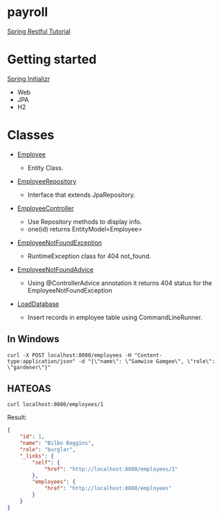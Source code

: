 # payroll
[Spring Restful Tutorial](https://spring.io/guides/tutorials/rest/)

# Getting started
[Spring Initializr](https://start.spring.io/)
- Web
- JPA
- H2

# Classes
- [Employee](src/main/java/com/example/payroll/Employee.java)
    - Entity Class.
  
- [EmployeeRepository](src/main/java/com/example/payroll/EmployeeRepository.java)
    - Interface that extends JpaRepository.
  
- [EmployeeController](src/main/java/com/example/payroll/EmployeeController.java)
    - Use Repository methods to display info.
    - one(id) returns EntityModel&lt;Employee&gt;
    
- [EmployeeNotFoundException](src/main/java/com/example/payroll/EmployeeNotFoundException.java)
    - RuntimeException class for 404 not_found.

- [EmployeeNotFoundAdvice](src/main/java/com/example/payroll/EmployeeNotFoundAdvice.java)
    - Using @ControllerAdvice annotation it returns 404 status for the EmployeeNotFoundException
        
- [LoadDatabase](src/main/java/com/example/payroll/LoadDatabase.java)
    - Insert records in employee table using CommandLineRunner.
    
## In Windows
```console
curl -X POST localhost:8080/employees -H "Content-type:application/json" -d "{\"name\": \"Samwise Gamgee\", \"role\": \"gardener\"}"
```

## HATEOAS
```console
curl localhost:8080/employees/1
```

Result:

```json
{
    "id": 1,
    "name": "Bilbo Baggins",
    "role": "burglar",
    "_links": {
        "self": {
            "href": "http://localhost:8080/employees/1"
        },
        "employees": {
            "href": "http://localhost:8080/employees"
        }
    }
}

```

